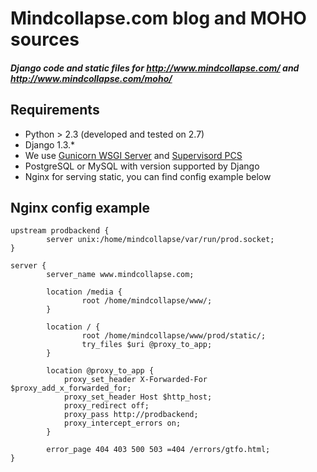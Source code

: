Mindcollapse.com blog and MOHO sources 
=============

##### Django code and static files for <http://www.mindcollapse.com/> and <http://www.mindcollapse.com/moho/>

Requirements
------------

* Python > 2.3 (developed and tested on 2.7)
* Django 1.3.*
* We use [Gunicorn WSGI Server](http://gunicorn.org/) and [Supervisord PCS](http://supervisord.org/)
* PostgreSQL or MySQL with version supported by Django
* Nginx for serving static, you can find config example below

Nginx config example
--------------------
	upstream prodbackend {
	        server unix:/home/mindcollapse/var/run/prod.socket;
	}
			
	server {
	        server_name www.mindcollapse.com;
	 		
	        location /media {
	                root /home/mindcollapse/www/;
	        }
	
	        location / {
	                root /home/mindcollapse/www/prod/static/;
	                try_files $uri @proxy_to_app;
	        }
	
	        location @proxy_to_app {
	            proxy_set_header X-Forwarded-For $proxy_add_x_forwarded_for;
	            proxy_set_header Host $http_host;
	            proxy_redirect off;
	            proxy_pass http://prodbackend;
	            proxy_intercept_errors on;
	        }
	
	        error_page 404 403 500 503 =404 /errors/gtfo.html;
	}
